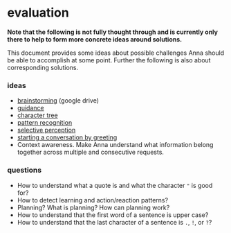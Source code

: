 # evaluation
**Note that the following is not fully thought through and is currently only
there to help to form more concrete ideas around solutions.**

This document provides some ideas about possible challenges Anna should be able
to accomplish at some point. Further the following is also about corresponding
solutions.


### ideas
- [brainstorming](https://drive.google.com/open?id=0B-ehyYkjukxeNDVLdDUzY0R5MjQ) (google drive)
- [guidance](guidance.md)
- [character tree](character_tree.md)
- [pattern recognition](pattern_recognition.md)
- [selective perception](selective_perception.md)
- [starting a conversation by greeting](starting_a_conversation_by_greeting.md)
- Context awareness. Make Anna understand what information belong together
  across multiple and consecutive requests.

### questions
- How to understand what a quote is and what the character `"` is good for?
- How to detect learning and action/reaction patterns?
- Planning? What is planning? How can planning work?
- How to understand that the first word of a sentence is upper case?
- How to understand that the last character of a sentence is `.`, `!`, or `?`?
